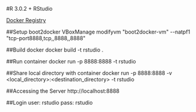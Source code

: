 #R 3.0.2 + RStudio

[Docker Registry](https://registry.hub.docker.com/u/mictech/rstudio/)

##Setup boot2docker
    VBoxManage modifyvm "boot2docker-vm" --natpf1 "tcp-port8888,tcp,,8888,,8888"

##Build docker
    docker build -t rstudio .

##Run container
    docker run -p 8888:8888 -t rstudio

##Share local directory with container
    docker run -p 8888:8888 -v <local_directory>:<destination_directory> -t rstudio

##Accessing the Server
    http://localhost:8888

##Login
    user: rstudio
    pass: rstudio 
